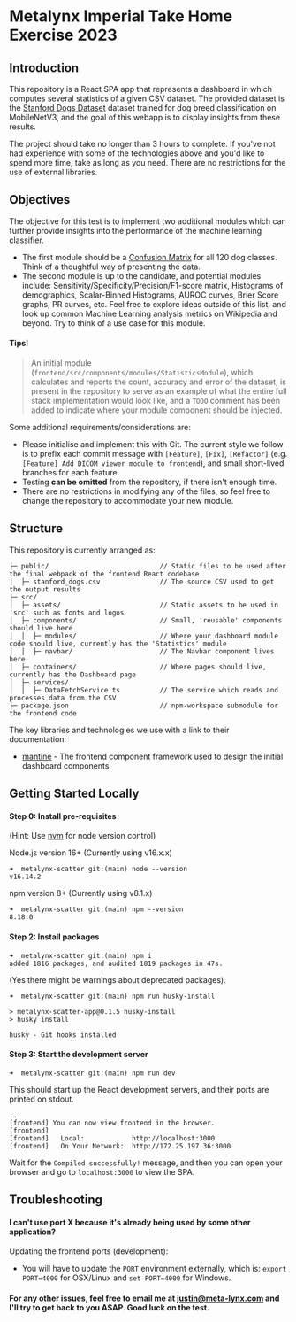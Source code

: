 # Metalynx Imperial Take Home Exercise 2023
## Introduction

This repository is a React SPA app that represents a dashboard in which computes several statistics of a given CSV dataset. The provided dataset is the [Stanford Dogs Dataset](https://www.kaggle.com/datasets/jessicali9530/stanford-dogs-dataset) dataset trained for dog breed classification on MobileNetV3, and the goal of this webapp is to display insights from these results.

The project should take no longer than 3 hours to complete. If you've not had experience with some of the technologies above and you'd like to spend more time, take as long as you need. There are no restrictions for the use of external libraries.

## Objectives

The objective for this test is to implement two additional modules which can further provide insights into the performance of the machine learning classifier. 

- The first module should be a [Confusion Matrix](https://en.wikipedia.org/wiki/Confusion_matrix) for all 120 dog classes. Think of a thoughtful way of presenting the data. 
- The second module is up to the candidate, and potential modules include: Sensitivity/Specificity/Precision/F1-score matrix, Histograms of demographics, Scalar-Binned Histograms, AUROC curves, Brier Score graphs, PR curves, etc. Feel free to explore ideas outside of this list, and look up common Machine Learning analysis metrics on Wikipedia and beyond. Try to think of a use case for this module.

#### Tips!

> An initial module (`frontend/src/components/modules/StatisticsModule`), which calculates and reports the count, accuracy and error of the dataset, is present in the repository to serve as an example of what the entire full stack implementation would look like, and a `TODO` comment has been added to indicate where your module component should be injected.

Some additional requirements/considerations are:

- Please initialise and implement this with Git. The current style we follow is to prefix each commit message with `[Feature]`, `[Fix]`, `[Refactor]` (e.g. `[Feature] Add DICOM viewer module to frontend`), and small short-lived branches for each feature.
- Testing **can be omitted** from the repository, if there isn't enough time.
- There are no restrictions in modifying any of the files, so feel free to change the repository to accommodate your new module.

## Structure

This repository is currently arranged as:

```
├─ public/                            // Static files to be used after the final webpack of the frontend React codebase
│  ├─ stanford_dogs.csv               // The source CSV used to get the output results
├─ src/
│  ├─ assets/                         // Static assets to be used in 'src' such as fonts and logos
│  ├─ components/                     // Small, 'reusable' components should live here
│  │  ├─ modules/                     // Where your dashboard module code should live, currently has the 'Statistics' module
│  │  ├─ navbar/                      // The Navbar component lives here
│  ├─ containers/                     // Where pages should live, currently has the Dashboard page
│  ├─ services/
│  │  ├─ DataFetchService.ts          // The service which reads and processes data from the CSV
├─ package.json                       // npm-workspace submodule for the frontend code
```

The key libraries and technologies we use with a link to their documentation:

- [mantine](https://mantine.dev/) - The frontend component framework used to design the initial dashboard components

## Getting Started Locally

#### Step 0: Install pre-requisites

(Hint: Use [nvm](https://github.com/nvm-sh/nvm) for node version control)

Node.js version 16+ (Currently using v16.x.x)

```
➜  metalynx-scatter git:(main) node --version
v16.14.2
```

npm version 8+ (Currently using v8.1.x)

```
➜  metalynx-scatter git:(main) npm --version
8.18.0
```

#### Step 2: Install packages

```
➜  metalynx-scatter git:(main) npm i
added 1816 packages, and audited 1819 packages in 47s.
```

(Yes there might be warnings about deprecated packages).

```
➜  metalynx-scatter git:(main) npm run husky-install

> metalynx-scatter-app@0.1.5 husky-install
> husky install

husky - Git hooks installed
```

#### Step 3: Start the development server

```
➜  metalynx-scatter git:(main) npm run dev
```

This should start up the React development servers, and their ports are printed on stdout.

```
...
[frontend] You can now view frontend in the browser.
[frontend] 
[frontend]   Local:            http://localhost:3000
[frontend]   On Your Network:  http://172.25.197.36:3000
```

Wait for the `Compiled successfully!` message, and then you can open your browser and go to `localhost:3000` to view the SPA.

## Troubleshooting

#### I can't use port X because it's already being used by some other application?

Updating the frontend ports (development):

- You will have to update the `PORT` environment externally, which is: `export PORT=4000` for OSX/Linux and `set PORT=4000` for Windows.

#### For any other issues, feel free to email me at justin@meta-lynx.com and I'll try to get back to you ASAP. Good luck on the test.